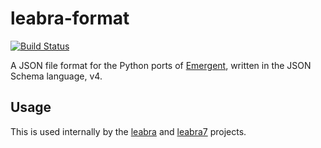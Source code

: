 # leabra-format

[![Build Status](https://travis-ci.org/cdgreenidge/leabra-format.svg?branch=master)](https://travis-ci.org/cdgreenidge/leabra-format)

A JSON file format for the Python ports of [Emergent](https://grey.colorado.edu/emergent/index.php/Main_Page), written in the JSON Schema language, v4.

## Usage

This is used internally by the [leabra](https://github.com/benureau/leabra) and [leabra7](https://github.com/cdgreenidge/leabra7) projects.

